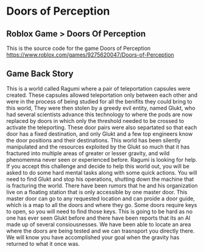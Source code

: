 # Doors of Perception
## Roblox Game  > Doors Of Perception
This is the source code for the game Doors of Perception
https://www.roblox.com/games/9275620047/Doors-of-Perception

## Game Back Story

This is a world called Ragumi where a pair of teleportation capsules were created. These capsules allowed teleportation only between each other and were in the process of being studied for all the benifits they could bring to this world, They were then stolen by a greedy evil entity, named Glukt, who had several scientists advance this technology to where the pods are now replaced by doors in which only the threshold needed to be crossed to activate the teleporting. These door pairs were also separtated so that each door has a fixed destination, and only Glukt and a few top engineers know the door positions and their destinations. This world has been silently manipulated and the resources exploited by the Glukt so much that it has fractured into multiple areas of greater or lesser gravity, and wild phenomemna never seen or experienced before. 
Ragumi is looking for help. 
If you accept this challenge and decide to help this world out, you will be asked to do some hard mental tasks along with some quick actions. You will need to find Glukt and stop his operations, shutting down the machine that is fracturing the world. There have been rumors that he and his organization live on a floating station that is only accessible by one master door. This master door can go to any requested location and can proide a door guide, which is a map to all the doors and where they go. Some doors require keys to open, so you will need to find those keys. This is going to be hard as no one has ever seen Glukt before and there have been reports that its an AI made up of several consiousnesses. We have been able to locate an area where the doors are being tested and we can trasnsport you directly there. We will know you have accomplished your goal when the gravity has returned to what it once was.  